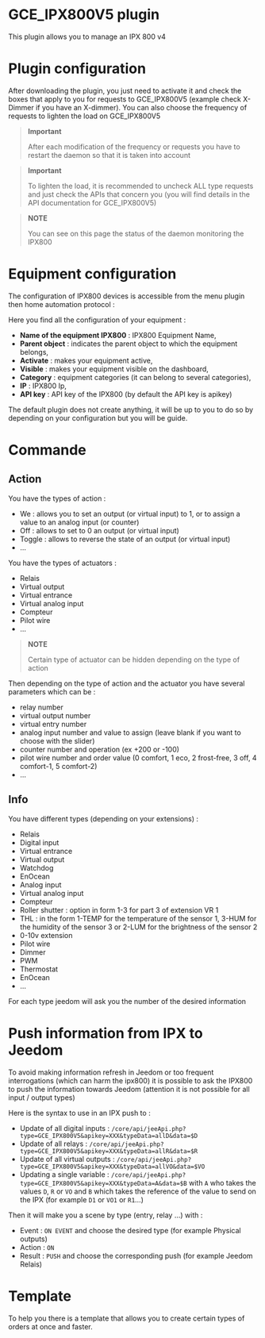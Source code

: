 # GCE_IPX800V5 plugin

This plugin allows you to manage an IPX 800 v4

# Plugin configuration

After downloading the plugin, you just need to activate it and check the boxes that apply to you for requests to GCE_IPX800V5 (example check X-Dimmer if you have an X-dimmer). You can also choose the frequency of requests to lighten the load on GCE_IPX800V5

> **Important**
>
> After each modification of the frequency or requests you have to restart the daemon so that it is taken into account

> **Important**
>
> To lighten the load, it is recommended to uncheck ALL type requests and just check the APIs that concern you (you will find details in the API documentation for GCE_IPX800V5)

> **NOTE**
>
> You can see on this page the status of the daemon monitoring the IPX800

# Equipment configuration

The configuration of IPX800 devices is accessible from the menu
plugin then home automation protocol :

Here you find all the configuration of your equipment :

-   **Name of the equipment IPX800** : IPX800 Equipment Name,
-   **Parent object** : indicates the parent object to which the equipment belongs,
-   **Activate** : makes your equipment active,
-   **Visible** : makes your equipment visible on the dashboard,
-   **Category** : equipment categories (it can belong to several categories),
-   **IP** : IPX800 Ip,
-   **API key** : API key of the IPX800 (by default the API key is apikey)

The default plugin does not create anything, it will be up to you to do so by
depending on your configuration but you will be guide.

# Commande

## Action

You have the types of action :

- We : allows you to set an output (or virtual input) to 1, or to assign a value to an analog input (or counter)
- Off : allows to set to 0 an output (or virtual input)
- Toggle : allows to reverse the state of an output (or virtual input)
- ...

You have the types of actuators :

- Relais
- Virtual output
- Virtual entrance
- Virtual analog input
- Compteur
- Pilot wire
- ...

> **NOTE**
>
> Certain type of actuator can be hidden depending on the type of action

Then depending on the type of action and the actuator you have several parameters which can be :

- relay number
- virtual output number
- virtual entry number
- analog input number and value to assign (leave blank if you want to choose with the slider)
- counter number and operation (ex +200 or -100)
- pilot wire number and order value (0 comfort, 1 eco, 2 frost-free, 3 off, 4 comfort-1, 5 comfort-2)
- ...

## Info

You have different types (depending on your extensions) :

- Relais
- Digital input
- Virtual entrance
- Virtual output
- Watchdog
- EnOcean
- Analog input
- Virtual analog input
- Compteur
- Roller shutter : option in form 1-3 for part 3 of extension VR 1
- THL : in the form 1-TEMP for the temperature of the sensor 1, 3-HUM for the humidity of the sensor 3 or 2-LUM for the brightness of the sensor 2
- 0-10v extension
- Pilot wire
- Dimmer
- PWM
- Thermostat
- EnOcean
- ...

For each type jeedom will ask you the number of the desired information

# Push information from IPX to Jeedom

To avoid making information refresh in Jeedom or too frequent interrogations (which can harm the ipx800) it is possible to ask the IPX800 to push the information towards Jeedom (attention it is not possible for all input / output types)

Here is the syntax to use in an IPX push to :

- Update of all digital inputs : ``/core/api/jeeApi.php?type=GCE_IPX800V5&apikey=XXX&typeData=allD&data=$D``
- Update of all relays : ``/core/api/jeeApi.php?type=GCE_IPX800V5&apikey=XXX&typeData=allR&data=$R``
- Update of all virtual outputs : ``/core/api/jeeApi.php?type=GCE_IPX800V5&apikey=XXX&typeData=allVO&data=$VO``
- Updating a single variable : ``/core/api/jeeApi.php?type=GCE_IPX800V5&apikey=XXX&typeData=A&data=$B`` with ``A`` who takes the values ``D``, ``R`` or ``VO`` and ``B`` which takes the reference of the value to send on the IPX (for example ``D1`` or ``VO1`` or ``R1``…)

Then it will make you a scene by type (entry, relay ...) with :

- Event : ``ON EVENT`` and choose the desired type (for example Physical outputs)
- Action : ``ON``
- Result : ``PUSH`` and choose the corresponding push (for example Jeedom Relais)



# Template

To help you there is a template that allows you to create certain types of orders at once and faster.
